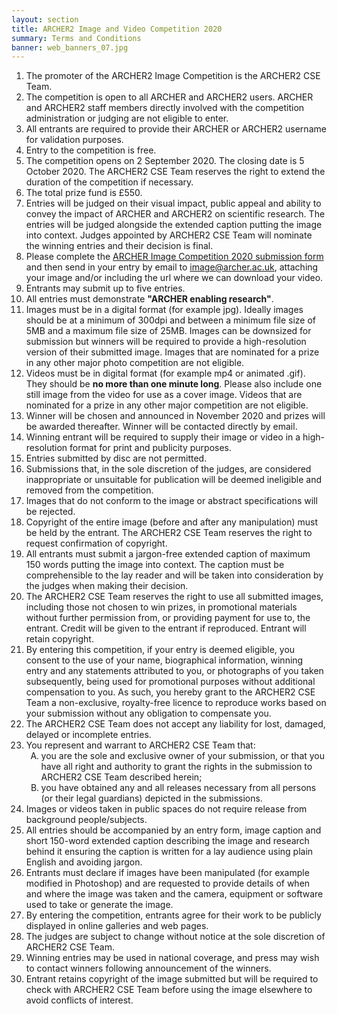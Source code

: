 ```yaml
---
layout: section
title: ARCHER2 Image and Video Competition 2020
summary: Terms and Conditions
banner: web_banners_07.jpg
---
```



<p>
<ol>
    <li>The promoter of the ARCHER2 Image Competition is the ARCHER2 CSE Team.</li>
    <li>The competition is open to all ARCHER and ARCHER2 users. ARCHER and ARCHER2 staff 
			members directly involved with the competition administration or judging are not eligible to enter.</li>
    <li>All entrants are required to provide their ARCHER or ARCHER2 username for 
			validation purposes.</li>
    <li>Entry to the competition is free.</li>
    <li>The competition opens on 2 September 2020. The closing date is 5 October 2020. The ARCHER2 CSE Team reserves the right to 
  		extend the duration of the competition if necessary.</li>
    <li>The total prize fund is &pound;550.</li>
    <li>Entries will be judged on their visual impact, public appeal 
  		and ability to convey the impact of ARCHER and ARCHER2 on scientific research. 
  		The entries will be judged alongside the extended caption putting 
  		the image into context. Judges appointed by ARCHER2 CSE Team will 
  		nominate the winning entries and their decision is final.</li>
    <li>Please complete the <a href="ARCHER_Image_Competition_2020_-_submission_form.pdf">
      ARCHER Image Competition 2020 submission form</a> and then send
      in your entry by email 
      to <a href="mailto:image@archer.ac.uk?subject=ARCHER Image Competition submission" >image@archer.ac.uk</a>, 
      attaching your image and/or including the url where we can download your video.</li>
    <li>Entrants may submit up to five entries.</li>
    <li>All entries must demonstrate <strong>"ARCHER enabling 
  		research"</strong>.</li>
    <li>Images must be in a digital format (for example jpg).  Ideally
  		images should be at a minimum of 300dpi and between a minimum file 
  		size of 5MB and a maximum file size of 25MB. Images can be downsized 
  		for submission but winners will be required to provide a 
  		high-resolution version of their submitted image. Images that 
  		are nominated for a prize in any other major photo competition 
  		are not eligible.</li>
    <li>Videos must be in digital format (for example mp4 or animated .gif).  They should be <b>no more than
  		one minute long</b>.  Please also include one still image from the video for use as a cover image. Videos that are nominated for a prize in any other major competition 
  		are not eligible.</li>
    <li>Winner will be chosen and announced in November 2020 and prizes 
		will be awarded thereafter. Winner will be contacted 
		directly by email.</li>
    <li>Winning entrant will be required to supply their image or video in 
		a high-resolution format for print and publicity purposes.</li>
    <li>Entries submitted by disc are not permitted.</li>
    <li>Submissions that, 
		in the sole discretion of the judges, are considered inappropriate 
		or unsuitable for publication will be deemed ineligible and removed 
		from the competition.</li>
    <li>Images that do not conform to the image or abstract specifications 
		will be rejected.</li>
    <li>Copyright of the entire image (before and after any manipulation) 
		must be held by the entrant. The ARCHER2 CSE Team reserves the right 
		to request confirmation of copyright.</li>
    <li>All entrants must submit a jargon-free extended caption of 
		maximum 150 words putting the image into context. The caption 
		must be comprehensible to the lay reader and will be taken into 
		consideration by the judges when making their decision.</li>
    <li>The ARCHER2 CSE Team reserves the right to use all submitted images, 
		including those not chosen to win prizes, in promotional materials 
		without further permission from, or providing payment for use to, 
		the entrant. Credit will be given to the entrant if 
		reproduced. Entrant will retain copyright.</li>
    <li>By entering this competition, if your entry is deemed eligible, 
		you consent to the use of your name, biographical information, 
		winning entry and any statements attributed to you, or photographs 
		of you taken subsequently, being used for promotional purposes 
		without additional compensation to you. As such, you hereby grant 
		to the ARCHER2 CSE Team a non-exclusive, royalty-free licence to 
		reproduce works based on your submission without any obligation 
		to compensate you.</li>
    <li>The ARCHER2 CSE Team does not accept any liability for lost, 
		damaged, delayed or incomplete entries.</li>
	<li>You represent and warrant to ARCHER2 CSE Team that:
	<ol type="A">
        <li>you are the sole and exclusive owner of your submission, 
				or that you have all right and authority to grant the rights 
				in the submission to ARCHER2 CSE Team described herein;</li>
        <li>you have obtained any and all releases necessary from all 
				persons (or their legal guardians) depicted in the submissions.</li>
	</ol>
    </li>
	<li>Images or videos taken in public spaces do not require release from background 
	people/subjects.</li>
    <li>All entries should be accompanied by an entry form, image 
		caption and short 150-word extended caption describing the image 
		and research behind it ensuring the caption is written for a lay 
		audience using plain English and avoiding jargon.</li>
    <li>Entrants must declare if images have been manipulated (for 
		example modified in Photoshop) and are requested to provide details 
		of when and where the image was taken and the camera, equipment or software
		used to take or generate the image.</li>
    <li>By entering the competition, entrants agree for their work 
		to be publicly displayed in online galleries and web pages. </li>
    <li>The judges are subject to change without notice at the sole 
		discretion of ARCHER2 CSE Team.</li>
    <li>Winning entries may be used in national coverage, and press may 
		wish to contact winners following announcement of the winners.</li>
    <li>Entrant retains copyright of the image submitted but will be 
		required to check with ARCHER2 CSE Team before using the image 
		elsewhere to avoid conflicts of interest.</li>
</ol>
</p>





